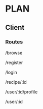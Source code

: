 # PLAN

## Client

### Routes

<!-- recipe browsing page -->
/browse
<!-- register -->
/register
<!-- login -->
/login
<!-- recipe details page -->
/recipe/:id
<!-- user profile page -->
/user/:id/profile
<!-- user homepage -->
/user/:id
